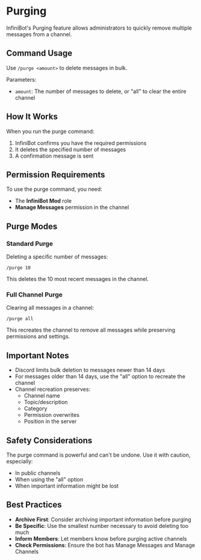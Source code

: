 # Purging

InfiniBot's Purging feature allows administrators to quickly remove multiple messages from a channel.

## Command Usage

Use `/purge <amount>` to delete messages in bulk.

Parameters:
- `amount`: The number of messages to delete, or "all" to clear the entire channel

## How It Works

When you run the purge command:
1. InfiniBot confirms you have the required permissions
2. It deletes the specified number of messages
3. A confirmation message is sent

## Permission Requirements

To use the purge command, you need:
- The **InfiniBot Mod** role
- **Manage Messages** permission in the channel

## Purge Modes

### Standard Purge

Deleting a specific number of messages:
```
/purge 10
```
This deletes the 10 most recent messages in the channel.

### Full Channel Purge

Clearing all messages in a channel:
```
/purge all
```
This recreates the channel to remove all messages while preserving permissions and settings.

## Important Notes

- Discord limits bulk deletion to messages newer than 14 days
- For messages older than 14 days, use the "all" option to recreate the channel
- Channel recreation preserves:
  - Channel name
  - Topic/description
  - Category
  - Permission overwrites
  - Position in the server

## Safety Considerations

The purge command is powerful and can't be undone. Use it with caution, especially:
- In public channels
- When using the "all" option
- When important information might be lost

## Best Practices

- **Archive First**: Consider archiving important information before purging
- **Be Specific**: Use the smallest number necessary to avoid deleting too much
- **Inform Members**: Let members know before purging active channels
- **Check Permissions**: Ensure the bot has Manage Messages and Manage Channels
